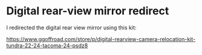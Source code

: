 # Digital rear-view mirror redirect

I redirected the digital rear view mirror using this kit:

https://www.ggoffroad.com/store/p/digital-rearview-camera-relocation-kit-tundra-22-24-tacoma-24-psdz8